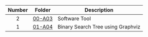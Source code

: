 | Number | Folder                    | Description           |
| :----: | --------------------------| --------------------- |
|   2    |[00-A03](https://github.com/nitishkumar2306/4883-SoftwareTools-Erelli/tree/main/Assignments/A03)                | Software Tool |
|   1    |[01-A04](https://github.com/nitishkumar2306/4883-SoftwareTools-Erelli/tree/main/Assignments/A04)                | Binary Search Tree using Graphviz |

